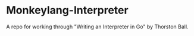 # Monkeylang-Interpreter
A repo for working through "Writing an Interpreter in Go" by Thorston Ball.

